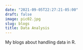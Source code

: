 ```yaml
---
date: "2021-09-05T22:27:21-05:00"
draft: false
image: pic02.jpg
slug: blogs
title: Data Analysis
---
```


My blogs about handling data in R.